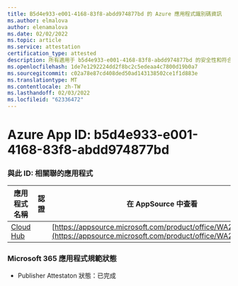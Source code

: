 ```yaml
---
title: B5d4e933-e001-4168-83f8-abdd974877bd 的 Azure 應用程式識別碼資訊
ms.author: elmalova
author: elenamalova
ms.date: 02/02/2022
ms.topic: article
ms.service: attestation
certification_type: attested
description: 所有適用于 b5d4e933-e001-4168-83f8-abdd974877bd 的安全性和符合性資訊資訊。
ms.openlocfilehash: 1de7e1292224dd2f8bc2c5edeaa4c7800d19b0a7
ms.sourcegitcommit: c02a78e87cd408ded50ad143138502ce1f1d883e
ms.translationtype: MT
ms.contentlocale: zh-TW
ms.lasthandoff: 02/03/2022
ms.locfileid: "62336472"
---
```

# <a name="azure-app-id-b5d4e933-e001-4168-83f8-abdd974877bd"></a>Azure App ID: b5d4e933-e001-4168-83f8-abdd974877bd


### <a name="apps-associated-with-this-id"></a>與此 ID: 相關聯的應用程式
| **應用程式名稱** | **認證** | **在 AppSource 中查看** |
|--------------|---------------|-----------------------|
| [Cloud Hub](https://docs.microsoft.com/microsoft-365-app-certification/forward/WA200003034) |  | [https://appsource.microsoft.com/product/office/WA200003034](https://appsource.microsoft.com/product/office/WA200003034) |

### <a name="microsoft-365-app-compliance-status"></a>Microsoft 365 應用程式規範狀態
- Publisher Attestaton 狀態：已完成
